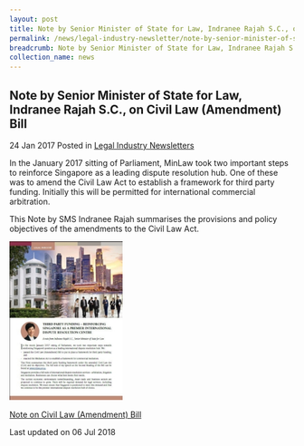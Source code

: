 ```yaml
---
layout: post
title: Note by Senior Minister of State for Law, Indranee Rajah S.C., on Civil Law (Amendment) Bill
permalink: /news/legal-industry-newsletter/note-by-senior-minister-of-state-for-law--indranee-rajah-s-c---o13/
breadcrumb: Note by Senior Minister of State for Law, Indranee Rajah S.C., on Civil Law (Amendment) Bill
collection_name: news
---
```


<style>
  .image {width: 200px;}
  .image img {max-width: 100%;}
</style>

Note by Senior Minister of State for Law, Indranee Rajah S.C., on Civil Law (Amendment) Bill
---

24 Jan 2017 Posted in [Legal Industry Newsletters](/news/legal-industry-newsletters/)

In the January 2017 sitting of Parliament, MinLaw took two important steps to reinforce Singapore as a leading dispute resolution hub. One of these was to amend the Civil Law Act to establish a framework for third party funding. Initially this will be permitted for international commercial arbitration. 

This Note by SMS Indranee Rajah summarises the provisions and policy objectives of the amendments to the Civil Law Act.

<div class="image">
  <a href="/files/NoteonCivilLawAmendment.pdf/"><img src="/images/1530861795863.jpg/"></a>
</div>

<a href="/files/NoteonCivilLawAmendment.pdf/">Note on Civil Law (Amendment) Bill</a>

<p class="right-side-updated">Last updated on 06 Jul 2018</p>

